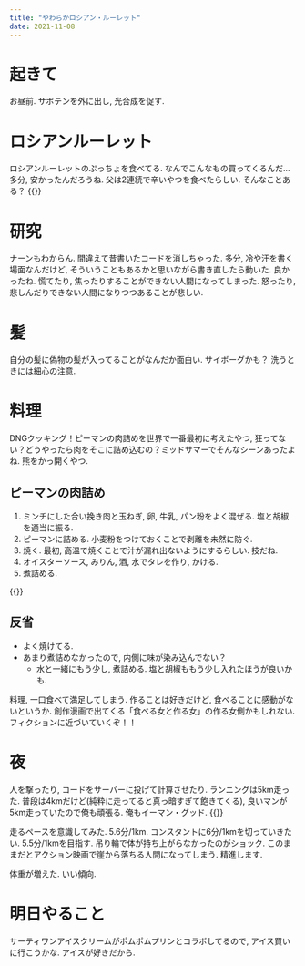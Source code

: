 ```yaml
---
title: "やわらかロシアン・ルーレット"
date: 2021-11-08
---
```


# 起きて
お昼前. サボテンを外に出し, 光合成を促す. 

# ロシアンルーレット
ロシアンルーレットのぷっちょを食べてる. なんでこんなもの買ってくるんだ...多分, 安かったんだろうね. 父は2連続で辛いやつを食べたらしい. そんなことある？
{{<tweet user="dango_bot" id="1457559705765629952">}}

# 研究
ナーンもわからん. 間違えて昔書いたコードを消しちゃった. 多分, 冷や汗を書く場面なんだけど, そういうこともあるかと思いながら書き直したら動いた. 良かったね. 慌てたり, 焦ったりすることができない人間になってしまった. 怒ったり, 悲しんだりできない人間になりつつあることが悲しい.

# 髪
自分の髪に偽物の髪が入ってることがなんだか面白い. サイボーグかも？ 洗うときには細心の注意.

# 料理
DNGクッキング！ピーマンの肉詰めを世界で一番最初に考えたやつ, 狂ってない？どうやったら肉をそこに詰め込むの？ミッドサマーでそんなシーンあったよね. 熊をかっ開くやつ. 

## ピーマンの肉詰め
1. ミンチにした合い挽き肉と玉ねぎ, 卵, 牛乳, パン粉をよく混ぜる. 塩と胡椒を適当に振る.
2. ピーマンに詰める. 小麦粉をつけておくことで剥離を未然に防ぐ.
3. 焼く. 最初, 高温で焼くことで汁が漏れ出ないようにするらしい. 技だね.
4. オイスターソース, みりん, 酒, 水でタレを作り, かける.
5. 煮詰める.

{{<tweet user="dango_bot" id="1457671538598047745">}}

## 反省
- よく焼けてる.
- あまり煮詰めなかったので, 内側に味が染み込んでない？
  - 水と一緒にもう少し, 煮詰める. 塩と胡椒ももう少し入れたほうが良いかも.

料理, 一口食べて満足してしまう. 作ることは好きだけど, 食べることに感動がないというか. 創作漫画で出てくる「食べる女と作る女」の作る女側かもしれない. フィクションに近づいていくぞ！！

# 夜
人を撃ったり, コードをサーバーに投げて計算させたり. ランニングは5km走った. 普段は4kmだけど(純粋に走ってると真っ暗すぎて飽きてくる), 良いマンが5km走っていたので俺も頑張る. 俺もイーマン・グッド.
{{<tweet user="dango_bot" id="1457200729781780484">}}

走るペースを意識してみた. 5.6分/1km. コンスタントに6分/1kmを切っていきたい. 5.5分/1kmを目指す. 吊り輪で体が持ち上がらなかったのがショック. このままだとアクション映画で崖から落ちる人間になってしまう. 精進します.

体重が増えた. いい傾向.

# 明日やること
サーティワンアイスクリームがポムポムプリンとコラボしてるので, アイス買いに行こうかな. アイスが好きだから.